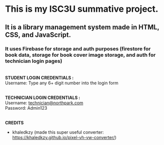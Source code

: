 # This is my ISC3U summative project.
## It is a library management system made in HTML, CSS, and JavaScript.
### It uses Firebase for storage and auth purposes (firestore for book data, storage for book cover image storage, and auth for technician login pages)<br><br>

**STUDENT LOGIN CREDENTIALS :**<br>
Username: Type any 6+ digit number into the login form<br><br>


**TECHNICIAN LOGIN CREDENTIALS :**<br>
Username: technician@northpark.com <br>
Password: Admin123<br><br>


**CREDITS**<br>
- khaledkzy (made this super useful converter: https://khaledkzy.github.io/pixel-vh-vw-converter/)


